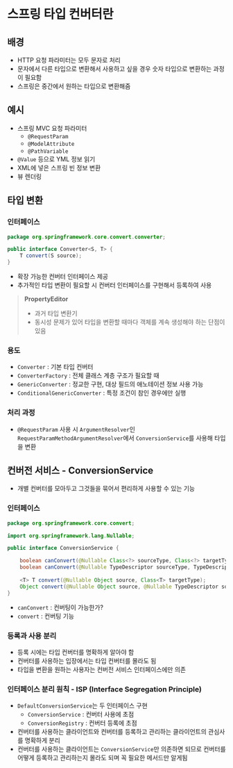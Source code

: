 # 스프링 타입 컨버터란
## 배경
- HTTP 요청 파라미터는 모두 문자로 처리
- 문자에서 다른 타입으로 변환해서 사용하고 싶을 경우 숫자 타입으로 변환하는 과정이 필요함
- 스프링은 중간에서 원하는 타입으로 변환해줌
## 예시
- 스프링 MVC 요청 파라미터
	- `@RequestParam`
	- `@ModelAttribute`
	- `@PathVariable`
- `@Value` 등으로 YML 정보 읽기
- XML에 넣은 스프링 빈 정보 변환
- 뷰 렌더링
## 타입 변환
### 인터페이스
```java
package org.springframework.core.convert.converter;

public interface Converter<S, T> {
	T convert(S source);
}
```
- 확장 가능한 컨버터 인터페이스 제공
- 추가적인 타입 변환이 필요할 시 컨버터 인터페이스를 구현해서 등록하여 사용

> **PropertyEditor**
> - 과거 타입 변환기
> - 동시성 문제가 있어 타입을 변환할 때마다 객체를 계속 생성해야 하는 단점이 있음
### 용도
- `Converter` : 기본 타입 컨버터
- `ConverterFactory` : 전체 클래스 계층 구조가 필요할 때
- `GenericConverter` : 정교한 구현, 대상 필드의 애노테이션 정보 사용 가능
- `ConditionalGenericConverter` : 특정 조건이 참인 경우에만 실행
### 처리 과정
- `@RequestParam` 사용 시 `ArgumentResolver`인 `RequestParamMethodArgumentResolver`에서 `ConversionService`를 사용해 타입을 변환
## 컨버전 서비스 - ConversionService
- 개별 컨버터를 모아두고 그것들을 묶어서 편리하게 사용할 수 있는 기능
### 인터페이스
```java
package org.springframework.core.convert;

import org.springframework.lang.Nullable;

public interface ConversionService {

	boolean canConvert(@Nullable Class<?> sourceType, Class<?> targetType);
	boolean canConvert(@Nullable TypeDescriptor sourceType, TypeDescriptor targetType);
	
	<T> T convert(@Nullable Object source, Class<T> targetType);
	Object convert(@Nullable Object source, @Nullable TypeDescriptor sourceType, TypeDescriptor targetType);
}
```
- `canConvert` : 컨버팅이 가능한가?
- `convert` : 컨버팅 기능
### 등록과 사용 분리
- 등록 시에는 타입 컨버터를 명확하게 알아야 함
- 컨버터를 사용하는 입장에서는 타입 컨버터를 몰라도 됨
- 타입을 변환을 원하는 사용자는 컨버전 서비스 인터페이스에만 의존
### 인터페이스 분리 원칙 - ISP (Interface Segregation Principle)
- `DefaultConversionService`는 두 인터페이스 구현
	- `ConversionService` : 컨버터 사용에 초점
	- `ConversionRegistry` : 컨버터 등록에 초점
- 컨버터를 사용하는 클라이언트와 컨버터를 등록하고 관리하는 클라이언트의 관심사를 명확하게 분리
- 컨버터를 사용하는 클라이언트는 `ConversionService`만 의존하면 되므로 컨버터를 어떻게 등록하고 관리하는지 몰라도 되며 꼭 필요한 메서드만 알게됨